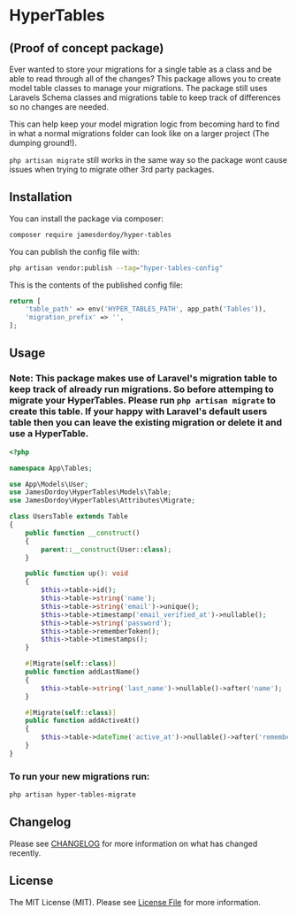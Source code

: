 # HyperTables

## (Proof of concept package)

Ever wanted to store your migrations for a single table as a class and be able to read through all of the changes? This package allows you to create model table classes to manage your migrations. The package still uses Laravels Schema classes and migrations table to keep track of differences so no changes are needed.

This can help keep your model migration logic from becoming hard to find in what a normal migrations folder can look like on a larger project (The dumping ground!).

`php artisan migrate` still works in the same way so the package wont cause issues when trying to migrate other 3rd party packages. 

## Installation

You can install the package via composer:

```bash
composer require jamesdordoy/hyper-tables
```

You can publish the config file with:

```bash
php artisan vendor:publish --tag="hyper-tables-config"
```

This is the contents of the published config file:

```php
return [
    'table_path' => env('HYPER_TABLES_PATH', app_path('Tables')),
    'migration_prefix' => '',
];
```

## Usage

### Note: This package makes use of Laravel's migration table to keep track of already run migrations. So before attemping to migrate your HyperTables. Please run `php artisan migrate` to create this table. If your happy with Laravel's default users table then you can leave the existing migration or delete it and use a HyperTable.
```php
<?php

namespace App\Tables;

use App\Models\User;
use JamesDordoy\HyperTables\Models\Table;
use JamesDordoy\HyperTables\Attributes\Migrate;

class UsersTable extends Table
{
    public function __construct()
    {
        parent::__construct(User::class);
    }

    public function up(): void
    {
        $this->table->id();
        $this->table->string('name');
        $this->table->string('email')->unique();
        $this->table->timestamp('email_verified_at')->nullable();
        $this->table->string('password');
        $this->table->rememberToken();
        $this->table->timestamps();
    }

    #[Migrate(self::class)]
    public function addLastName()
    {
        $this->table->string('last_name')->nullable()->after('name');
    }

    #[Migrate(self::class)]
    public function addActiveAt()
    {
        $this->table->dateTime('active_at')->nullable()->after('remember_token');
    }
}
```

### To run your new migrations run:
```bash
php artisan hyper-tables-migrate
```

## Changelog

Please see [CHANGELOG](CHANGELOG.md) for more information on what has changed recently.

## License

The MIT License (MIT). Please see [License File](LICENSE.md) for more information.
